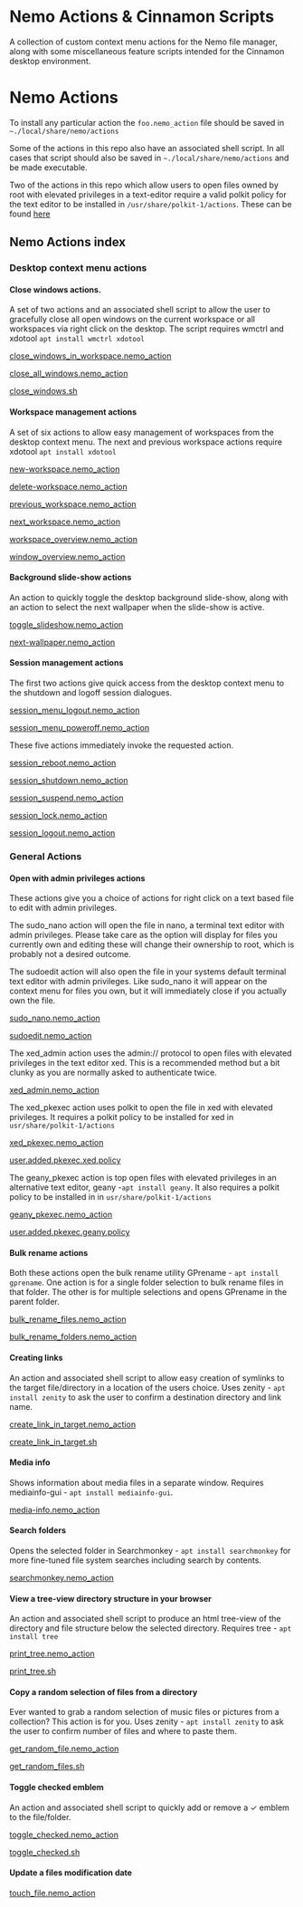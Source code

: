 # Nemo Actions & Cinnamon Scripts

A collection of custom context menu actions for the Nemo file manager, along with some miscellaneous feature scripts intended for the Cinnamon desktop environment.

# Nemo Actions

To install any particular action the `foo.nemo_action` file should be saved in `~./local/share/nemo/actions`

Some of the actions in this repo also have an associated shell script. In all cases that script should also be saved in `~./local/share/nemo/actions` and be made executable.

Two of the actions in this repo which allow users to open files owned by root with elevated privileges in a text-editor require a valid polkit policy for the text editor to be installed in `/usr/share/polkit-1/actions`. These can be found [here](https://github.com/smurphos/nemo_actions_and_cinnamon_scripts/tree/master/nemo_actions/usr/share/polkit-1/actions)

## Nemo Actions index

### Desktop context menu actions

#### Close windows actions.

A set of two actions and an associated shell script to allow the user to gracefully close all open windows on the current workspace or all workspaces via right click on the desktop. The script requires wmctrl and xdotool `apt install wmctrl xdotool`

[close_windows_in_workspace.nemo_action](https://github.com/smurphos/nemo_actions_and_cinnamon_scripts/blob/master/nemo_actions/desktop_only_actions/close_windows_in_workspace.nemo_action)

[close_all_windows.nemo_action](https://github.com/smurphos/nemo_actions_and_cinnamon_scripts/blob/master/nemo_actions/desktop_only_actions/close_all_windows.nemo_action)

[close_windows.sh](https://github.com/smurphos/nemo_actions_and_cinnamon_scripts/blob/master/nemo_actions/desktop_only_actions/close_windows.sh)

#### Workspace management actions

A set of six actions to allow easy management of workspaces from the desktop context menu. The next and previous workspace actions require xdotool `apt install xdotool`

[new-workspace.nemo_action](https://github.com/smurphos/nemo_actions_and_cinnamon_scripts/blob/master/nemo_actions/desktop_only_actions/new-workspace.nemo_action)

[delete-workspace.nemo_action](https://github.com/smurphos/nemo_actions_and_cinnamon_scripts/blob/master/nemo_actions/desktop_only_actions/delete-workspace.nemo_action)

[previous_workspace.nemo_action](https://github.com/smurphos/nemo_actions_and_cinnamon_scripts/blob/master/nemo_actions/desktop_only_actions/previous_workspace.nemo_action)

[next_workspace.nemo_action](https://github.com/smurphos/nemo_actions_and_cinnamon_scripts/blob/master/nemo_actions/desktop_only_actions/next_workspace.nemo_action)

[workspace_overview.nemo_action](https://github.com/smurphos/nemo_actions_and_cinnamon_scripts/blob/master/nemo_actions/desktop_only_actions/workspace_overview.nemo_action)

[window_overview.nemo_action](https://github.com/smurphos/nemo_actions_and_cinnamon_scripts/blob/master/nemo_actions/desktop_only_actions/window_overview.nemo_action)

#### Background slide-show actions

An action to quickly toggle the desktop background slide-show, along with an action to select the next wallpaper when the slide-show is active.

[toggle_slideshow.nemo_action](https://github.com/smurphos/nemo_actions_and_cinnamon_scripts/blob/master/nemo_actions/desktop_only_actions/toggle_slideshow.nemo_action)

[next-wallpaper.nemo_action](https://github.com/smurphos/nemo_actions_and_cinnamon_scripts/blob/master/nemo_actions/desktop_only_actions/next-wallpaper.nemo_action)

#### Session management actions

The first two actions give quick access from the desktop context menu to the shutdown and logoff session dialogues.

[session_menu_logout.nemo_action](https://github.com/smurphos/nemo_actions_and_cinnamon_scripts/blob/master/nemo_actions/desktop_only_actions/session_menu_logout.nemo_action)

[session_menu_poweroff.nemo_action](https://github.com/smurphos/nemo_actions_and_cinnamon_scripts/blob/master/nemo_actions/desktop_only_actions/session_menu_poweroff.nemo_action)

These five actions immediately invoke the requested action.

[session_reboot.nemo_action](https://github.com/smurphos/nemo_actions_and_cinnamon_scripts/blob/master/nemo_actions/desktop_only_actions/session_reboot.nemo_action)

[session_shutdown.nemo_action](https://github.com/smurphos/nemo_actions_and_cinnamon_scripts/blob/master/nemo_actions/desktop_only_actions/session_shutdown.nemo_action)

[session_suspend.nemo_action](https://github.com/smurphos/nemo_actions_and_cinnamon_scripts/blob/master/nemo_actions/desktop_only_actions/session_suspend.nemo_action)

[session_lock.nemo_action](https://github.com/smurphos/nemo_actions_and_cinnamon_scripts/blob/master/nemo_actions/desktop_only_actions/session_lock.nemo_action)

[session_logout.nemo_action](https://github.com/smurphos/nemo_actions_and_cinnamon_scripts/blob/master/nemo_actions/desktop_only_actions/session_logout.nemo_action)

### General Actions

#### Open with admin privileges actions

These actions give you a choice of actions for right click on a text based file to edit with admin privileges.

The sudo_nano action will open the file in nano, a terminal text editor with admin privileges. Please take care as the option will display for files you currently own and editing these will change their ownership to root, which is probably not a desired outcome.

The sudoedit action will also open the file in your systems default terminal text editor with admin privileges. Like sudo_nano it will appear on the context menu for files you own, but it will immediately close if you actually own the file.

[sudo_nano.nemo_action](https://github.com/smurphos/nemo_actions_and_cinnamon_scripts/blob/master/nemo_actions/general_actions/sudo_nano.nemo_action)

[sudoedit.nemo_action](https://github.com/smurphos/nemo_actions_and_cinnamon_scripts/blob/master/nemo_actions/general_actions/sudoedit.nemo_action)

The xed_admin action uses the admin:// protocol to open files with elevated privileges in the text editor xed. This is a recommended method but a bit clunky as you are normally asked to authenticate twice.

[xed_admin.nemo_action](https://github.com/smurphos/nemo_actions_and_cinnamon_scripts/blob/master/nemo_actions/general_actions/xed_admin.nemo_action)

The xed_pkexec action uses polkit to open the file in xed with elevated privileges. It requires a polkit policy to be installed for xed in `usr/share/polkit-1/actions`

[xed_pkexec.nemo_action](https://github.com/smurphos/nemo_actions_and_cinnamon_scripts/blob/master/nemo_actions/general_actions/xed_pkexec.nemo_action)

[user.added.pkexec.xed.policy](https://github.com/smurphos/nemo_actions_and_cinnamon_scripts/blob/master/nemo_actions/usr/share/polkit-1/actions/user.added.pkexec.xed.policy)

The geany_pkexec action is top open files with elevated privileges in an alternative text editor, geany -`apt install geany`. It also requires a polkit policy to be installed in in `usr/share/polkit-1/actions`

[geany_pkexec.nemo_action](https://github.com/smurphos/nemo_actions_and_cinnamon_scripts/blob/master/nemo_actions/general_actions/geany_pkexec.nemo_action)

[user.added.pkexec.geany.policy](https://github.com/smurphos/nemo_actions_and_cinnamon_scripts/blob/master/nemo_actions/usr/share/polkit-1/actions/user.added.pkexec.geany.policy)

#### Bulk rename actions

Both these actions open the bulk rename utility GPrename - `apt install gprename`. One action is for a single folder selection to bulk rename files in that folder.
The other is for multiple selections and opens GPrename in the parent folder.

[bulk_rename_files.nemo_action](https://github.com/smurphos/nemo_actions_and_cinnamon_scripts/blob/master/nemo_actions/general_actions/bulk_rename_files.nemo_action)

[bulk_rename_folders.nemo_action](https://github.com/smurphos/nemo_actions_and_cinnamon_scripts/blob/master/nemo_actions/general_actions/bulk_rename_folders.nemo_action)

#### Creating links

An action and associated shell script to allow easy creation of symlinks to the target file/directory in a location of the users choice.
Uses zenity - `apt install zenity` to ask the user to confirm a destination directory and link name.

[create_link_in_target.nemo_action](https://github.com/smurphos/nemo_actions_and_cinnamon_scripts/blob/master/nemo_actions/general_actions/create_link_in_target.nemo_action)

[create_link_in_target.sh](https://github.com/smurphos/nemo_actions_and_cinnamon_scripts/blob/master/nemo_actions/general_actions/create_link_in_target.sh)

#### Media info

Shows information about media files in a separate window. Requires mediainfo-gui - `apt install mediainfo-gui`.

[media-info.nemo_action](https://github.com/smurphos/nemo_actions_and_cinnamon_scripts/blob/master/nemo_actions/general_actions/media-info.nemo_action)

#### Search folders

Opens the selected folder in Searchmonkey - `apt install searchmonkey` for more fine-tuned file system searches including search by contents.

[searchmonkey.nemo_action](https://github.com/smurphos/nemo_actions_and_cinnamon_scripts/blob/master/nemo_actions/general_actions/searchmonkey.nemo_action)

#### View a tree-view directory structure in your browser

An action and associated shell script to produce an html tree-view of the directory and file structure below the selected directory. Requires tree - `apt install tree`

[print_tree.nemo_action](https://github.com/smurphos/nemo_actions_and_cinnamon_scripts/blob/master/nemo_actions/general_actions/print_tree.nemo_action)

[print_tree.sh](https://github.com/smurphos/nemo_actions_and_cinnamon_scripts/blob/master/nemo_actions/general_actions/print_tree.sh)

#### Copy a random selection of files from a directory

Ever wanted to grab a random selection of music files or pictures from a collection? This action is for you. Uses zenity - `apt install zenity` to ask the user to confirm number of files and where to paste them.

[get_random_file.nemo_action](https://github.com/smurphos/nemo_actions_and_cinnamon_scripts/blob/master/nemo_actions/general_actions/get_random_file.nemo_action)

[get_random_files.sh](https://github.com/smurphos/nemo_actions_and_cinnamon_scripts/blob/master/nemo_actions/general_actions/get_random_files.sh)

#### Toggle checked emblem

An action and associated shell script to quickly add or remove a ✓ emblem to the file/folder.

[toggle_checked.nemo_action](https://github.com/smurphos/nemo_actions_and_cinnamon_scripts/blob/master/nemo_actions/general_actions/toggle_checked.nemo_action)

[toggle_checked.sh](https://github.com/smurphos/nemo_actions_and_cinnamon_scripts/blob/master/nemo_actions/general_actions/toggle_checked.sh)

#### Update a files modification date

[touch_file.nemo_action](https://github.com/smurphos/nemo_actions_and_cinnamon_scripts/blob/master/nemo_actions/general_actions/touch_file.nemo_action)
